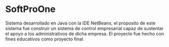 # SoftProOne
Sistema desarrollado en Java con la IDE NetBeans, el proposito de este sistema fue construir un sistema de control empresarial capaz de sustentar el apoyo a los administrativos de dicha empresa. El proyecto fue hecho con fines educativos como proyecto final.
